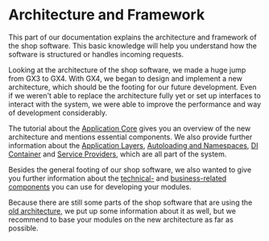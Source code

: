 # Architecture and Framework

This part of our documentation explains the architecture and framework of the shop software. This basic knowledge
will help you understand how the software is structured or handles incoming requests.

Looking at the architecture of the shop software, we made a huge jump from GX3 to GX4. With GX4, we began to design
and implement a new architecture, which should be the footing for our future development. Even if we weren't able to
replace the architecture fully yet or set up interfaces to interact with the system, we were able to improve
the performance and way of development considerably.

The tutorial about the [Application Core] gives you an overview of the new architecture and mentions essential
components. We also provide further information about the [Application Layers], [Autoloading and Namespaces],
[DI Container] and [Service Providers], which are all part of the system.

Besides the general footing of our shop software, we also wanted to give you further information about the
[technical-] and [business-related components] you can use for developing your modules.

Because there are still some parts of the shop software that are using the [old architecture], we put up some
information about it as well, but we recommend to base your modules on the new architecture as far as possible.



[Application Core]: ./application-core.md
[Application Layers]: ./details/autoloading.md
[Autoloading and Namespaces]: ./details/autoloading.md
[DI Container]: ./details/di-container.md
[Service Providers]: ./details/service-provider.md
[technical-]: ./technical-components/index.md
[business-related components]: ./business-components/index.md
[old architecture]: ./legacy-architecture.md
